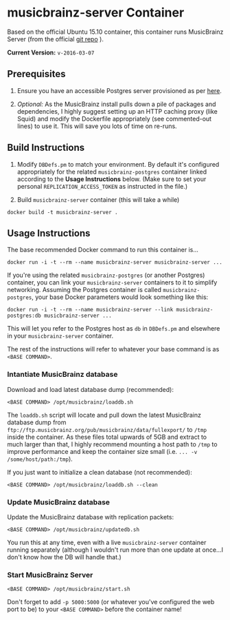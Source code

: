 # musicbrainz-server Container

Based on the official Ubuntu 15.10 container, this container runs MusicBrainz
Server (from the official [git repo](https://github.com/metabrainz/musicbrainz-server)
).

**Current Version:** `v-2016-03-07`

Prerequisites
-------------

1. Ensure you have an accessible Postgres server provisioned as per [here](../README.md).

2. *Optional:* As the MusicBrainz install pulls down a pile of packages and
dependencies, I highly suggest setting up an HTTP caching proxy (like Squid) and
modify the Dockerfile appropriately (see commented-out lines) to use it.  This
will save you lots of time on re-runs.

Build Instructions
------------------

1. Modify `DBDefs.pm` to match your environment.  By default it's configured
appropriately for the related `musicbrainz-postgres` container linked according
to the **Usage Instructions** below. (Make sure to set your personal
`REPLICATION_ACCESS_TOKEN` as instructed in the file.)

2. Build `musicbrainz-server` container (this will take a while)

```
docker build -t musicbrainz-server .
```

Usage Instructions
------------------

The base recommended Docker command to run this container is...

```
docker run -i -t --rm --name musicbrainz-server musicbrainz-server ...
```

If you're using the related `musicbrainz-postgres` (or another Postgres)
container, you can link your `musicbrainz-server` containers to it to simplify
networking.  Assuming the Postgres container is called `musicbrainz-postgres`,
your base Docker parameters would look something like this:

```
docker run -i -t --rm --name musicbrainz-server --link musicbrainz-postgres:db musicbrainz-server ...
```

This will let you refer to the Postgres host as `db` in `DBDefs.pm` and
elsewhere in your `musicbrainz-server` container.

The rest of the instructions will refer to whatever your base command is as
`<BASE COMMAND>`.


### Intantiate MusicBrainz database

Download and load latest database dump (recommended):

```
<BASE COMMAND> /opt/musicbrainz/loaddb.sh
```

The `loaddb.sh` script will locate and pull down the latest MusicBrainz database
dump from `ftp://ftp.musicbrainz.org/pub/musicbrainz/data/fullexport/` to `/tmp`
inside the container.  As these files total upwards of 5GB and extract to much
larger than that, I highly recommend mounting a host path to `/tmp` to improve
performance and keep the container size small (i.e. `... -v /some/host/path:/tmp`).

If you just want to initialize a clean database (not recommended):

```
<BASE COMMAND> /opt/musicbrainz/loaddb.sh --clean
```

### Update MusicBrainz database

Update the MusicBrainz database with replication packets:

```
<BASE COMMAND> /opt/musicbrainz/updatedb.sh
```

You run this at any time, even with a live `musicbrainz-server` container running
separately (although I wouldn't run more than one update at once...I don't know
how the DB will handle that.)

### Start MusicBrainz Server

```
<BASE COMMAND> /opt/musicbrainz/start.sh
```

Don't forget to add `-p 5000:5000` (or whatever you've configured the web port
to be) to your `<BASE COMMAND>` before the container name!
